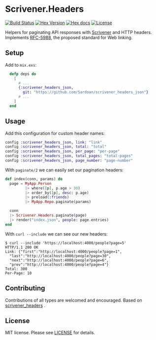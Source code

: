 # Scrivener.Headers

[![Build Status][travis-img]][travis] [![Hex Version][hex-img]][hex] [![Hex docs][hexdocs-img]][hexdocs] [![License][license-img]][license]

[travis-img]: https://travis-ci.org/doomspork/scrivener_headers.png?branch=master
[travis]: https://travis-ci.org/doomspork/scrivener_headers
[hex-img]: https://img.shields.io/hexpm/v/scrivener_headers.svg
[hex]: https://hex.pm/packages/scrivener_headers
[license-img]: http://img.shields.io/badge/license-MIT-brightgreen.svg
[license]: http://opensource.org/licenses/MIT
[hexdocs-img]: http://img.shields.io/badge/hex-docs-green.svg?style=flat
[hexdocs]: https://hexdocs.pm/scrivener_headers/Scrivener.Headers.html


Helpers for paginating API responses with [Scrivener](https://github.com/drewolson/scrivener) and HTTP headers.  Implements [RFC-5988](https://mnot.github.io/I-D/rfc5988bis/), the proposed standard for Web linking.

## Setup

Add to `mix.exs`:

```elixir
  defp deps do
    [
      # ...
      {:scrivener_headers_json,
    	git: "https://github.com/Sardoan/scrivener_headers_json"}
      # ...
    ]
  end
```

## Usage

Add this configuration for custom header names:

```elixir
config :scrivener_headers_json, link: "link"
config :scrivener_headers_json, total: "total"
config :scrivener_headers_json, per_page: "per-page"
config :scrivener_headers_json, total_pages: "total-pages"
config :scrivener_headers_json, page_number: "page-number"
```

With `paginate/2` we can easily set our pagination headers:

```elixir
def index(conn, params) do
  page = MyApp.Person
         |> where([p], p.age > 30)
         |> order_by([p], desc: p.age)
         |> preload(:friends)
         |> MyApp.Repo.paginate(params)

  conn
  |> Scrivener.Headers.paginate(page)
  |> render("index.json", people: page.entries)
end
```

With `curl --include` we can see our new headers:

```shell
$ curl --include 'https://localhost:4000/people?page=5'
HTTP/1.1 200 OK
Link: {"first":"http://localhost:4000/people?page=1",
  "last":"http://localhost:4000/people?page=30",
  "next":"http://localhost:4000/people?page=6",
  "prev":"http://localhost:4000/people?page=4"}
Total: 300
Per-Page: 10
```

## Contributing

Contributions of all types are welcomed and encouraged.  Based on [scrivener_headers][scrivener_header] .

[scrivener_header]: https://github.com/doomspork/scrivener_headers/

## License

MIT license. Please see [LICENSE][license] for details.

[LICENSE]: https://github.com/doomspork/scrivener_headers/blob/master/LICENSE
